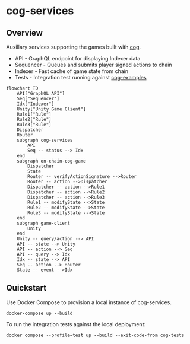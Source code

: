 # cog-services

## Overview

Auxillary services supporting the games built with [cog](https://github.com/playmint/cog).

* API - GraphQL endpoint for displaying Indexer data
* Sequencer - Queues and submits player signed actions to chain
* Indexer - Fast cache of game state from chain
* Tests - Integration test running against [cog-examples](https://github.com/playmint/cog-examples)

```mermaid
flowchart TD
	API["GraphQL API"]
	Seq["Sequencer"]
	Idx["Indexer"]
	Unity["Unity Game Client"]
	Rule1["Rule"]
	Rule2["Rule"]
	Rule3["Rule"]
	Dispatcher
	Router
	subgraph cog-services
		API
		Seq -- status --> Idx
	end
	subgraph on-chain-cog-game
		Dispatcher
		State
		Router -- verifyActionSignature -->Router
		Router -- action -->Dispatcher
		Dispatcher -- action -->Rule1
		Dispatcher -- action -->Rule2
		Dispatcher -- action -->Rule3
		Rule1 -- modifyState -->State
		Rule2 -- modifyState -->State
		Rule3 -- modifyState -->State
	end
	subgraph game-client
		Unity
	end
	Unity -- query/action --> API
	API -- state --> Unity
	API -- action --> Seq
	API -- query --> Idx
	Idx -- state --> API
	Seq -- action --> Router
	State -- event -->Idx

```

## Quickstart

Use Docker Compose to provision a local instance of cog-services.

```
docker-compose up --build
```

To run the integration tests against the local deployment:

```
docker compose --profile=test up --build --exit-code-from cog-tests
```


